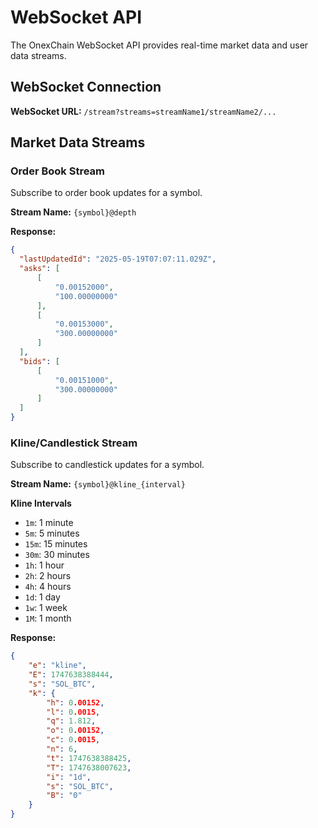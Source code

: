 # WebSocket API

The OnexChain WebSocket API provides real-time market data and user data streams.

## WebSocket Connection

**WebSocket URL:** `/stream?streams=streamName1/streamName2/...`

<!-- ## Authentication

For private data streams, you need to authenticate using your API key. Include the API key in the connection URL:

```
wss://api.onexchain.com/ws?apiKey=YOUR_API_KEY
``` -->

## Market Data Streams

### Order Book Stream

Subscribe to order book updates for a symbol.

**Stream Name:** `{symbol}@depth`

<!-- **Example:**
```json
{
  "method": "SUBSCRIBE",
  "params": ["btc_usdt@depth"],
  "id": 1
}
``` -->

**Response:**
```json
{
  "lastUpdatedId": "2025-05-19T07:07:11.029Z",
  "asks": [
      [
          "0.00152000",
          "100.00000000"
      ],
      [
          "0.00153000",
          "300.00000000"
      ]
  ],
  "bids": [
      [
          "0.00151000",
          "300.00000000"
      ]
  ]
}
```

<!-- ### Trade Stream

Subscribe to real-time trade updates for a symbol.

**Stream Name:** `{symbol}@trade`

**Response:**
```json
{
  "stream": "btc_usdt@trade",
  "data": {
    "e": "trade",
    "E": 1499405658658,
    "s": "BTC_USDT",
    "t": 12345,
    "p": "0.0015",
    "q": "100",
    "b": 88,
    "a": 50,
    "T": 1499405658657,
    "m": true
  }
}
``` -->

### Kline/Candlestick Stream

Subscribe to candlestick updates for a symbol.

**Stream Name:** `{symbol}@kline_{interval}`

**Kline Intervals**
- `1m`: 1 minute
- `5m`: 5 minutes
- `15m`: 15 minutes
- `30m`: 30 minutes
- `1h`: 1 hour
- `2h`: 2 hours
- `4h`: 4 hours
- `1d`: 1 day
- `1w`: 1 week
- `1M`: 1 month



<!-- **Example:**
```json
{
  "method": "SUBSCRIBE",
  "params": ["btc_usdt@kline_1m"],
  "id": 1
}
``` -->

**Response:**
```json
{
    "e": "kline",
    "E": 1747638388444,
    "s": "SOL_BTC",
    "k": {
        "h": 0.00152,
        "l": 0.0015,
        "q": 1.812,
        "o": 0.00152,
        "c": 0.0015,
        "n": 6,
        "t": 1747638388425,
        "T": 1747638007623,
        "i": "1d",
        "s": "SOL_BTC",
        "B": "0"
    }
}
```

<!-- ## User Data Stream

Subscribe to user data updates (orders, trades, etc.).

**Stream Name:** `user`

**Example:**
```json
{
  "method": "SUBSCRIBE",
  "params": ["user"],
  "id": 1
}
```

**Response:**
```json
{
  "stream": "user",
  "data": {
    "e": "executionReport",
    "E": 1499405658658,
    "s": "BTC_USDT",
    "c": "100000",
    "S": "BUY",
    "o": "LIMIT",
    "f": "GTC",
    "q": "1.00000000",
    "p": "0.10200000",
    "P": "0.00000000",
    "F": "0.00000000",
    "g": -1,
    "C": "",
    "x": "NEW",
    "X": "NEW",
    "r": "NONE",
    "i": 4293153,
    "l": "0.00000000",
    "z": "0.00000000",
    "L": "0.00000000",
    "n": "0",
    "N": null,
    "T": 1499405658657,
    "t": -1,
    "I": 8641984,
    "w": true,
    "m": false,
    "M": false,
    "O": 1499405658657,
    "Z": "0.00000000",
    "Y": "0.00000000"
  }
}
``` -->

<!-- 
## WebSocket Commands

### Subscribe

Subscribe to one or more streams.

```json
{
  "method": "SUBSCRIBE",
  "params": ["btc_usdt@depth", "btc_usdt@trade"],
  "id": 1
}
```

### Unsubscribe

Unsubscribe from one or more streams.

```json
{
  "method": "UNSUBSCRIBE",
  "params": ["btc_usdt@depth"],
  "id": 1
}
```

### List Subscriptions

List all current subscriptions.

```json
{
  "method": "LIST_SUBSCRIPTIONS",
  "id": 1
}
```

## Error Handling

WebSocket errors are returned in this format:

```json
{
  "code": 1000,
  "msg": "Invalid request",
  "id": 1
}
```

Common error codes:
- 1000: Invalid request
- 1001: Invalid API key
- 1002: Rate limit exceeded
- 1003: Invalid symbol
- 1004: Invalid interval
- 1005: Invalid stream name  -->